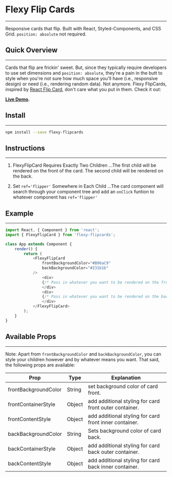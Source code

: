 # Flexy Flip Cards
---
Responsive cards that flip. Built with React, Styled-Components, and CSS Grid. `position: absolute` not required. 

## Quick Overview
---

Cards that flip are frickin' sweet. But, since they typically require developers to use set dimensions and `position: absolute`, they're a pain in the butt to style when you're not sure how much space you'll have (i.e., responsive design) or need (i.e., rendering random data). Not anymore. Flexy FlipCards, inspired by [React Flip Card](https://github.com/mzabriskie/react-flipcard), don't care what you put in them. Check it out: 

**[Live Demo](https://build-valyszalvw.now.sh/).**

## Install
---

```sh
npm install --save flexy-flipcards
```

## Instructions
---

1. FlexyFlipCard Requires Exactly Two Children
...The first child will be rendered on the front of the card. The second child will be rendered on the back. 

2. Set `ref='flipper'` Somewhere in Each Child
...The card component will search through your component tree and add an `onClick` funtion to whatever component has `ref='flipper'`

## Example
---

```javascript
import React, { Component } from 'react';
import { FlexyFlipCard } from 'flexy-flipcards';

class App extends Component {
    render() {
        return (
            <FlexyFlipCard
                frontBackgroundColor="#B96aC9"
                backBackgroundColor="#231b1b"
            />
                <div>
                {/* Pass in whatever you want to be rendered on the front side of the card. Just make sure that somewhere in the component subtree, one child has a ref='flipper' attribute. An 'onClick' function will be added to it. */}
                </div>
                <div>
                {/* Pass in whatever you want to be rendered on the back side of the card. Just make sure that somewhere in the component subtree, one child has a ref='flipper' attribute. An 'onClick' function will be added to it. */}
                </div>
            </FlexyFlipCard>
        );
    }
}
```

## Available Props
---

Note: Apart from `frontBackgroundColor` and `backBackgroundColor`, you can style your children however and by whatever means you want. That said, the following props are available: 

Prop | Type | Explanation
--- | --- | ---
frontBackgroundColor | String | set background color of card front. 
frontContainerStyle | Object | add additional styling for card front outer container. 
frontContentStyle | Object | add additional styling for card front inner container. 
backBackgroundColor | String | Sets background color of card back. 
backContainerStyle | Object | add additional styling for card back outer container. 
backContentStyle | Object | add additional styling for card back inner container. 

